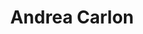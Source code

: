 ---
user: andrea
title: Andrea Carlon
position: UX and Design Manager
company: italki
featured: true
talk: keynote
bio: "Andrea is an italian designer with a background in service design and visual communication based in Shanghai.<br/>
He is currently in charge of the UX and Design efforts at italki, a language education startup that connects native language teachers of any language to millions of learners from all over the world.<br/>
Before landing at italki, he worked at Continuum and CBi China Bridge in Shanghai and Epoca Ricerca in Bologna, consulting for clients like Volvo, Nissan, SC Johnson, Changhong and Trenitalia.<br/>
In his free time he also collaborates with Xinchejian, China’s first hackerspace, and with Tongji University as a visiting professor at the Master in Product-Service System Design."

biocn: "Andrea 是来自意大利的设计师，专业为服务设计和视觉传达，现在上海生活和工作。<br/>
目前他在Italki，负责UX 及品牌相关的设计工作。Italki 是一家提供语言教育的初创型公司，致力于帮助语言学习者找到说母语的老师，并流利地掌握世界上任何一门想学的语言。<br/>
在加入Italki之前，Andrea先后在上海Continuum , CBI(桥中）工作。也曾在意大利博洛尼亚的Epoca Ricerca设计工作室为Volvo, Nissan, SC Johnson, Changhong 以及 Trenitalia等品牌提供设计咨询服务。同时，他也在同济大学担任产品服务设计硕士课程的客座教授。<br/>
Andrea 将自己的很多业余时间投入到新车间（中国的第一个创客空间）， 为新车间的管理和创新出谋划策。"

---